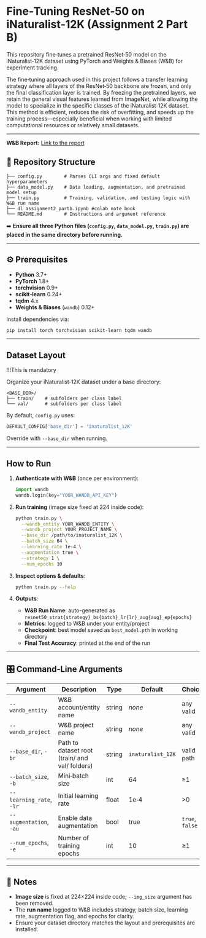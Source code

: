 # Fine‑Tuning ResNet‑50 on iNaturalist‑12K (Assignment 2 Part B)

This repository fine‑tunes a pretrained ResNet‑50 model on the iNaturalist‑12K dataset using PyTorch and Weights & Biases (W&B) for experiment tracking.

The fine‑tuning approach used in this project follows a transfer learning strategy where all layers of the ResNet‑50 backbone are frozen, and only the final classification layer is trained. By freezing the pretrained layers, we retain the general visual features learned from ImageNet, while allowing the model to specialize in the specific classes of the iNaturalist‑12K dataset. This method is efficient, reduces the risk of overfitting, and speeds up the training process—especially beneficial when working with limited computational resources or relatively small datasets.

---

**W&B Report:** [Link to the report](https://api.wandb.ai/links/cs24m045-indian-institute-of-technology-madras/eqz85zxz)

## 📂 Repository Structure

```
├── config.py        # Parses CLI args and fixed default hyperparameters
├── data_model.py    # Data loading, augmentation, and pretrained model setup
├── train.py         # Training, validation, and testing logic with W&B run name
├── dl_assignment2_partb.ipynb #colab note book
└── README.md        # Instructions and argument reference
```

➡️ **Ensure all three Python files (`config.py`, `data_model.py`, `train.py`) are placed in the same directory before running.**

---

## ⚙️ Prerequisites

- **Python** 3.7+  
- **PyTorch** 1.8+  
- **torchvision** 0.9+  
- **scikit‑learn** 0.24+  
- **tqdm** 4.x  
- **Weights & Biases** (`wandb`) 0.12+  

Install dependencies via:

```bash
pip install torch torchvision scikit-learn tqdm wandb
```

---

## Dataset Layout

!!!This is mandatory

Organize your iNaturalist‑12K dataset under a base directory:  

```
<BASE_DIR>/
├── train/    # subfolders per class label
└── val/      # subfolders per class label
```

By default, `config.py` uses:

```python
DEFAULT_CONFIG['base_dir'] = 'inaturalist_12K'
```

Override with `--base_dir` when running.

---

## How to Run

1. **Authenticate with W&B** (once per environment):
   ```python
   import wandb
   wandb.login(key="YOUR_WANDB_API_KEY")
   ```

2. **Run training** (image size fixed at 224 inside code):
   ```bash
   python train.py \
     --wandb_entity YOUR_WANDB_ENTITY \
     --wandb_project YOUR_PROJECT_NAME \
     --base_dir /path/to/inaturalist_12K \
     --batch_size 64 \
     --learning_rate 1e-4 \
     --augmentation true \
     --strategy 1 \
     --num_epochs 10
   ```

3. **Inspect options & defaults**:
   ```bash
   python train.py --help
   ```

4. **Outputs**:
   - **W&B Run Name**: auto-generated as `resnet50_strat{strategy}_bs{batch}_lr{lr}_aug{aug}_ep{epochs}`  
   - **Metrics**: logged to W&B under your entity/project  
   - **Checkpoint**: best model saved as `best_model.pth` in working directory  
   - **Final Test Accuracy**: printed at the end of the run

---

## 🎛️ Command‑Line Arguments

| Argument             | Description                                         | Type   | Default       | Choices       |
|----------------------|-----------------------------------------------------|--------|---------------|---------------|
| `--wandb_entity`     | W&B account/entity name                             | string | _none_        | any valid     |
| `--wandb_project`    | W&B project name                                    | string | _none_        | any valid     |
| `--base_dir`, `-br`  | Path to dataset root (train/ and val/ folders)      | string | `inaturalist_12K` | valid path |
| `--batch_size`, `-b` | Mini‑batch size                                     | int    | 64            | ≥1            |
| `--learning_rate`, `-lr` | Initial learning rate                          | float  | 1e‑4          | >0            |
| `--augmentation`, `-au` | Enable data augmentation                         | bool   | true          | `true`, `false` |
| `--num_epochs`, `-e` | Number of training epochs                           | int    | 10            | ≥1            |

---

## 📖 Notes

- **Image size** is fixed at 224×224 inside code; `--img_size` argument has been removed.  
- The **run name** logged to W&B includes strategy, batch size, learning rate, augmentation flag, and epochs for clarity.  
- Ensure your dataset directory matches the layout and prerequisites are installed.


